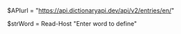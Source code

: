 
$APIurl = "https://api.dictionaryapi.dev/api/v2/entries/en/"

$strWord = Read-Host "Enter word to define"

